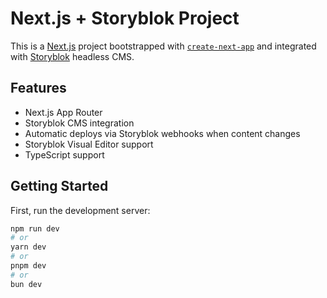 # Next.js + Storyblok Project

This is a [Next.js](https://nextjs.org) project bootstrapped with [`create-next-app`](https://nextjs.org/docs/app/api-reference/cli/create-next-app) and integrated with [Storyblok](https://www.storyblok.com) headless CMS.

## Features

- Next.js App Router
- Storyblok CMS integration
- Automatic deploys via Storyblok webhooks when content changes
- Storyblok Visual Editor support
- TypeScript support

## Getting Started

First, run the development server:

```bash
npm run dev
# or
yarn dev
# or
pnpm dev
# or
bun dev
